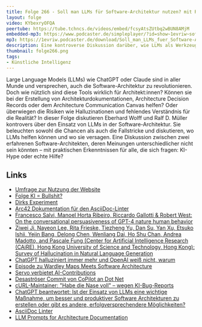 ```yaml
---
title: Folge 266 - Soll man LLMs für Software-Architektur nutzen? mit Ralf und Eberhard
layout: folge
video: KYbexryOFQA
peertube: https://tube.tchncs.de/videos/embed/fcsyAtsZUtbq2wBUN8AMjM
embedded-mp3: https://www.podcaster.de/simpleplayer/?id=show~1evriw~software-architektur-im-stream~pod-5969dfb5734442fd44d0b47c9&v=1749223710
mp3: https://1evriw.podcaster.de/download/Soll_man_LLMs_fuer_Software-Architektur_nutzen_mit_Ralf_und_Eberhard.mp3
description: Eine kontroverse Diskussion darüber, wie LLMs als Werkzeug für Architektur nützlich sein können.
thumbnail: folge266.png
tags:
- Künstliche Intelligenz
---
```


Large Language Models (LLMs) wie ChatGPT oder Claude sind in aller
Munde und versprechen, auch die Software-Architektur zu
revolutionieren. Doch wie nützlich sind diese Tools wirklich für
Architekt:innen? Können sie bei der Erstellung von
Architekturdokumentationen, Architecture Decision Records oder dem
Architecture Communication Canvas helfen? Oder überwiegen die Risiken
wie Halluzinationen und fehlendes Verständnis für die Realität? In
dieser Folge diskutieren Eberhard Wolff und Ralf D. Müller kontrovers
über den Einsatz von LLMs in der Software-Architektur. Sie beleuchten
sowohl die Chancen als auch die Fallstricke und diskutieren, wo LLMs
helfen können und wo sie versagen. Eine Diskussion zwischen zwei
erfahrenen Software-Architekten, deren Meinungen unterschiedlicher
nicht sein könnten  – mit praktischen Erkenntnissen
für alle, die sich fragen: KI-Hype oder echte Hilfe?

## Links

- [Umfrage zur Nutzung der Website](https://software-architektur.tv/)
- [Folge KI = Bullshit?](https://software-architektur.tv/2025/04/11/episode260.html)
- [Dirks Experiment](https://www.linkedin.com/posts/dirk-mahler-837a4b5_ai-neo4j-claude-activity-7321596753223340033-xz4r)
- [Arc42 Dokumentation für den AsciiDoc-Linter](https://doctoolchain.org/asciidoc-linter/arc42/10_quality_requirements.html)
- [Francesco Salvi, Manoel Horta Ribeiro, Riccardo Gallotti & Robert West: On the conversational persuasiveness of GPT-4 nature human behavior](https://www.nature.com/articles/s41562-025-02194-6)
- [Ziwei Ji, Nayeon Lee, Rita Frieske, Tiezheng Yu, Dan Su, Yan Xu, Etsuko Ishii, Yejin Bang, Delong Chen, Wenliang Dai, Ho Shu Chan, Andrea Madotto, and Pascale Fung (Center for Artificial Intelligence Research (CAiRE), Hong Kong University of Science and Technology, Hong Kong): Survey of Hallucination in Natural Language Generation](https://arxiv.org/html/2202.03629v7)
- [ChatGPT halluziniert immer mehr und OpenAI weiß nicht, warum](https://winfuture.de/news/150778)
- [Episode zu Wardley Maps Meets Software Architecture](https://software-architektur.tv/2025/04/03/episode258.html)
- [Servo verbietet AI-Contributions](https://book.servo.org/contributing.html#ai-contributions)
- [Desaströser Commit von CoPilot an Dot Net](https://github.com/dotnet/runtime/pull/115733 )
- [cURL-Maintainer: "Habe die Nase voll" – wegen KI-Bug-Reports](https://www.heise.de/news/cURL-Maintainer-Habe-die-Nase-voll-wegen-KI-Bug-Reports-10372739.html )
- [ChatGPT beantwortet: Ist der Einsatz von LLMs eine wichtige Maßnahme, um besser und produktiver Software Architekturen zu erstellen oder gibt es andere, erfolgversprechendere Möglichkeiten?](https://chatgpt.com/share/68238ff5-4bac-800f-aea7-5d6aaee3b8bb)
- [AsciiDoc Linter](https://github.com/docToolchain/asciidoc-linter)
- [LLM Prompts for Architecture Documentation](https://github.com/docToolchain/LLM-Prompts)
